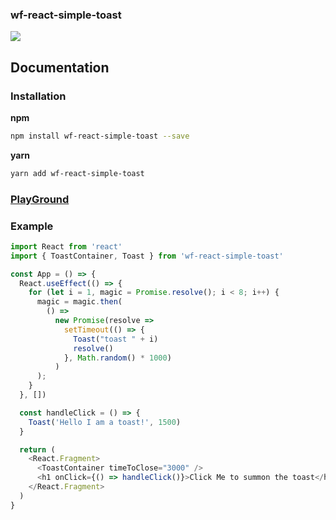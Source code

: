 ### wf-react-simple-toast

![](https://wandifrog.github.io/wf-react-simple-toast/img/example.gif)

## Documentation

### Installation

**npm**

```bash
npm install wf-react-simple-toast --save
```

**yarn**

```bash
yarn add wf-react-simple-toast
```

### [PlayGround](https://codesandbox.io/s/hungry-dhawan-fuy64)

### Example

```js
import React from 'react'
import { ToastContainer, Toast } from 'wf-react-simple-toast'

const App = () => {
  React.useEffect(() => {
    for (let i = 1, magic = Promise.resolve(); i < 8; i++) {
      magic = magic.then(
        () =>
          new Promise(resolve =>
            setTimeout(() => {
              Toast("toast " + i)
              resolve()
            }, Math.random() * 1000)
          )
      );
    }
  }, [])

  const handleClick = () => {
    Toast('Hello I am a toast!', 1500)
  }

  return (
    <React.Fragment>
      <ToastContainer timeToClose="3000" />
      <h1 onClick={() => handleClick()}>Click Me to summon the toast</h1>
    </React.Fragment>
  )
}
```
